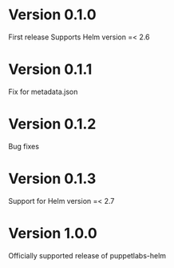 # Version 0.1.0
First release
Supports Helm version =< 2.6

# Version 0.1.1
Fix for metadata.json

# Version 0.1.2
Bug fixes

# Version 0.1.3
Support for Helm version =< 2.7

# Version 1.0.0
Officially supported release of puppetlabs-helm
